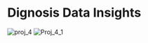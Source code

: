 # Dignosis Data Insights 
![proj_4](https://github.com/TriptiSawant/Power-Bi-Report/assets/167859189/6d22db2c-d223-4423-9d9f-9c6f2e7503ce)
![Proj_4_1](https://github.com/TriptiSawant/Power-Bi-Report/assets/167859189/933da4e8-643e-4b2b-b7cb-41dd0000253d)



